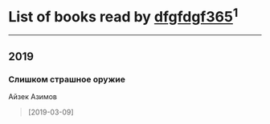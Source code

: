 # List of books read by [dfgfdgf365](http://vk.com/id461882414)<sup>1</sup>
---

## 2019

### Слишком страшное оружие
Айзек Азимов
> [2019-03-09] 



